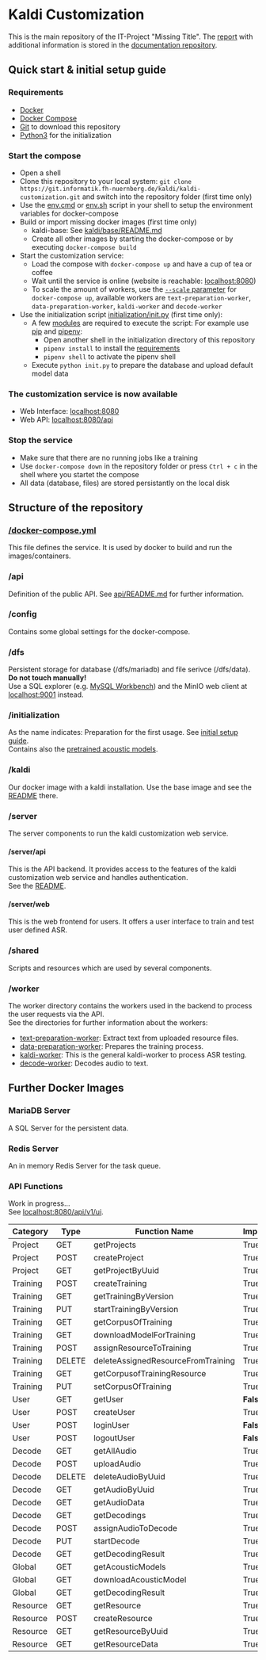 # Kaldi Customization
This is the main repository of the IT-Project "Missing Title".
The [report](https://git.informatik.fh-nuernberg.de/kaldi/documentation/blob/master/report/report.pdf) with additional information is stored in the [documentation repository](https://git.informatik.fh-nuernberg.de/kaldi/documentation).

## Quick start & initial setup guide
### Requirements
 * [Docker](https://www.docker.com/)
 * [Docker Compose](https://docs.docker.com/compose/)
 * [Git](https://git-scm.com/) to download this repository
 * [Python3](https://www.python.org/) for the initialization

### Start the compose
 * Open a shell
 * Clone this repository to your local system: `git clone https://git.informatik.fh-nuernberg.de/kaldi/kaldi-customization.git` and switch into the repository folder (first time only)
 * Use the [env.cmd](env.cmd) or [env.sh](env.sh) script in your shell to setup the environment variables for docker-compose
 * Build or import missing docker images (first time only)
    * kaldi-base: See [kaldi/base/README.md](kaldi/base/README.md)
    * Create all other images by starting the docker-compose or by executing `docker-compose build`
 * Start the customization service:
    * Load the compose with `docker-compose up` and have a cup of tea or coffee
    * Wait until the service is online (website is reachable: [localhost:8080](http://localhost:8080))
    * To scale the amount of workers, use the [`--scale` parameter](https://docs.docker.com/compose/reference/up/) for `docker-compose up`, available workers are `text-preparation-worker`, `data-preparation-worker`, `kaldi-worker` and `decode-worker`
 * Use the initialization script [initialization/init.py](initialization/init.py) (first time only):
    * A few [modules](initialization/requirements.txt) are required to execute the script: For example use [pip](https://pip.pypa.io/) and [pipenv](https://docs.pipenv.org/en/latest/basics/#example-pipenv-workflow):
        * Open another shell in the initialization directory of this repository
        * `pipenv install` to install the [requirements](initialization/requirements.txt)
        * `pipenv shell` to activate the pipenv shell
    * Execute `python init.py` to prepare the database and upload default model data

### The customization service is now available
 * Web Interface: [localhost:8080](http://localhost:8080)
 * Web API: [localhost:8080/api](http://localhost:8080/api)

### Stop the service
 * Make sure that there are no running jobs like a training
 * Use `docker-compose down` in the repository folder or press `Ctrl + c` in the shell where you startet the compose
 * All data (database, files) are stored persistantly on the local disk

## Structure of the repository
### [/docker-compose.yml](docker-compose.yml)
This file defines the service. It is used by docker to build and run the images/containers.
### /api
Definition of the public API. See [api/README.md](api/README.md) for further information.
### /config
Contains some global settings for the docker-compose.
### /dfs
Persistent storage for database (/dfs/mariadb) and file serivce (/dfs/data).  
**Do not touch manually!**  
Use a SQL explorer (e.g. [MySQL Workbench](https://www.mysql.com/products/workbench/)) and the MinIO web client at [localhost:9001](http://localhost:9001) instead.
### /initialization
As the name indicates: Preparation for the first usage. See [initial setup guide](#quick-start-initial-setup-guide).  
Contains also the [pretrained acoustic models](/initialization/acoustic-models).
### /kaldi
Our docker image with a kaldi installation. Use the base image and see the [README](kaldi/base/README.md) there.
### /server
The server components to run the kaldi customization web service.
#### /server/api
This is the API backend. It provides access to the features of the kaldi customization web service and handles authentication.  
See the [README](server/api/README.md).
#### /server/web
This is the web frontend for users. It offers a user interface to train and test user defined ASR.
### /shared
Scripts and resources which are used by several components.
### /worker
The worker directory contains the workers used in the backend to process the user requests via the API.  
See the directories for further information about the workers:
* [text-preparation-worker](worker/text-preparation-worker/README.md): Extract text from uploaded resource files.
* [data-preparation-worker](worker/data-preparation-worker/README.md): Prepares the training process.
* [kaldi-worker](worker/kaldi-worker/README.md): This is the general kaldi-worker to process ASR testing.
* [decode-worker](worker/decode-worker/README.md): Decodes audio to text.


## Further Docker Images
### MariaDB Server
A SQL Server for the persistent data.
### Redis Server
An in memory Redis Server for the task queue.

### API Functions
Work in progress...  
See [localhost:8080/api/v1/ui](http://localhost:8080/api/v1/ui).

| Category | Type | Function Name | Implemented |
| -------- | ---- | ------------- | ----------- |
| Project | GET | getProjects | True |
| Project | POST | createProject | True |
| Project | GET | getProjectByUuid | True |
| Training | POST | createTraining | True |
| Training | GET | getTrainingByVersion | True |
| Training | PUT | startTrainingByVersion | True |
| Training | GET | getCorpusOfTraining | True  |
| Training | GET | downloadModelForTraining | True |
| Training | POST | assignResourceToTraining | True |
| Training | DELETE| deleteAssignedResourceFromTraining | True |
| Training | GET | getCorpusofTrainingResource | True  |
| Training | PUT | setCorpusOfTraining | True  |
| User | GET | getUser | **False** |
| User | POST | createUser | True |
| User | POST | loginUser | **False** |
| User | POST | logoutUser | **False** |
| Decode | GET | getAllAudio| True |
| Decode | POST | uploadAudio| True |
| Decode | DELETE | deleteAudioByUuid | True |
| Decode | GET | getAudioByUuid | True |
| Decode | GET | getAudioData | True |
| Decode | GET | getDecodings | True |
| Decode | POST | assignAudioToDecode | True |
| Decode | PUT | startDecode | True |
| Decode | GET | getDecodingResult | True |
| Global | GET | getAcousticModels | True |
| Global | GET | downloadAcousticModel | True |
| Global | GET | getDecodingResult | True |
| Resource | GET | getResource | True | //Typo in Function Name//
| Resource | POST | createResource | True |
| Resource | GET | getResourceByUuid | True |
| Resource | GET | getResourceData | True |
